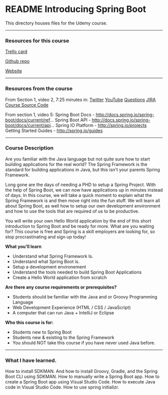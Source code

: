 # README Introducing Spring Boot

This directory houses files for the Udemy course.

---

### Resources for this course

[Trello card](https://trello.com/c/gyJTOmuK/877-introducing-spring-boot-udemy-course)

[Github repo](https://github.com/JamieBort/LearningDirectory/tree/master/Java/IntroductionToSpringBoot)

[Website](https://www.udemy.com/course/spring-boot-getting-started/)

---

### Resources from the course
From Section 1, video 2, 7:25 minutes in:
[Twitter](twitter.com/springcentral)
[YouTube](spring.io/video)
[Questions](spring.io.questions)
[JIRA](jira.spring.io)
[Course Source Code](https://github.com/danvega/spring-boot-intro)

From section 1, video 5:
Spring Boot Docs - http://docs.spring.io/spring-boot/docs/current/ref...
Spring Boot API - http://docs.spring.io/spring-boot/docs/current/api...
Spring IO Platform - http://spring.io/projects
Getting Started Guides - http://spring.io/guides

---

### Course Description

Are you familiar with the Java language but not quite sure how to start building applications for the real world? The Spring Framework is the standard for building applications in Java, but this isn't your parents Spring Framework.

Long gone are the days of needing a PHD to setup a Spring Project. With the help of Spring Boot, we can now have applications up in minutes instead of days. In this course, we will take a quick moment to explain what the Spring Framework is and then move right into the fun stuff. We will learn all about Spring Boot, as well how to setup our own development environment and how to use the tools that are required of us to be productive.

You will write your own Hello World application by the end of this short introduction to Spring Boot and be ready for more. What are you waiting for? This course is free and Spring is a skill employers are looking for, so stop procrastinating and sign up today!

**What you’ll learn**
* Understand what Spring Framework Is.
* Understand what Spring Boot is.
* Setup a development environement
* Understand the tools needed to build Spring Boot Applications
* Create a Hello World application from scratch

**Are there any course requirements or prerequisites?**
* Students should be familiar with the Java and or Groovy Programming Language
* Web Development Experience (HTML / CSS / JavaScript)
* A computer that can run Java + IntelliJ or Eclipse

**Who this course is for:**
* Students new to Spring Boot
* Students new & existing to the Spring Framework
* You should NOT take this course if you have never used Java before.

---

### What I have learned.

How to install SDKMAN. And how to install Groovy, Gradle, and the Spring Boot CLI using SDKMAN.
How to manually write a Spring Boot app.
How to create a Spring Boot app using Visual Studio Code.
How to execute Java code in Visual Studio Code.
How to use spring initializr.